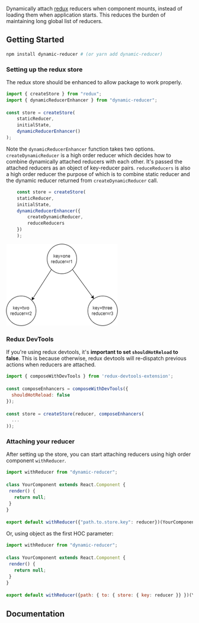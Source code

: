 Dynamically attach [redux](https://redux.js.org/) reducers when component mounts, instead of loading them when application starts. This reduces the burden of maintaining long global list of reducers. 

## Getting Started
```bash
npm install dynamic-reducer # (or yarn add dynamic-reducer)
```

### Setting up the redux store
The redux store should be enhanced to allow package to work properly.
```js
import { createStore } from "redux";
import { dynamicReducerEnhancer } from "dynamic-reducer";

const store = createStore(
    staticReducer,
    initialState,
    dynamicReducerEnhancer()
);

```

Note the `dynamicReducerEnhancer` function takes two options. `createDynamicReducer` is a high order reducer which decides how to combine dynamically attached reducers with each other. It's passed the attached reducers as an object of key-reducer pairs. `reduceReducers` is also a high order reducer the purpose of which is to combine static reducer and the dynamic reducer returned from `createDynamicReducer` call.

```js
    const store = createStore(
    staticReducer,
    initialState,
    dynamicReducerEnhancer({
        createDynamicReducer,
        reduceReducers
    })
    );
```

![alt text](https://github.com/dorzhevsky/dynamicReducer/blob/master/img/sample.png)

### Redux DevTools
If you're using redux devtools, it's **important to set `shouldHotReload` to false**.  This is because otherwise, redux devtools will re-dispatch previous actions when reducers are attached.


```js
import { composeWithDevTools } from 'redux-devtools-extension';

const composeEnhancers = composeWithDevTools({
  shouldHotReload: false
});

const store = createStore(reducer, composeEnhancers(
  ...
));
```

### Attaching your reducer
After setting up the store, you can start attaching reducers using high order component `withReducer`.
```js
import withReducer from "dynamic-reducer";

class YourComponent extends React.Component {
 render() {
   return null;
 }
}

export default withReducer({"path.to.store.key": reducer})(YourComponent)

```

Or, using object as the first HOC parameter:
```js
import withReducer from "dynamic-reducer";

class YourComponent extends React.Component {
 render() {
   return null;
 }
}

export default withReducer({path: { to: { store: { key: reducer }} })(YourComponent)

```

## Documentation
